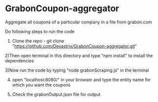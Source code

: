 # GrabonCoupon-aggregator
Aggregate all coupons of a particular company in a file from grabon.com

Do following steps to run the code

1) Clone the repo - git clone "https://github.com/Devastrix/GrabonCoupon-aggregator.git"

2)Then open terminal in this directory and type "npm install" to install the dependencies

3)Now run the code by typing "node grabonScraping.js" in the terminal

4) open "localhost:8080/" in your browser and type the entity name for which you want the coupons

5) Check the grabonOutput.json file for output


